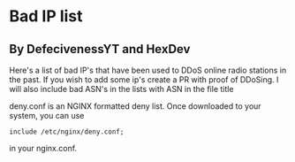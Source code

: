 # Bad IP list
## By DefecivenessYT and HexDev


Here's a list of bad IP's that have been used to DDoS online radio stations in the past. If you wish to add some ip's create a PR with proof of DDoSing. I will also include bad ASN's in the lists with ASN in the file title


deny.conf is an NGINX formatted deny list. Once downloaded to your system, you can use 

`include /etc/nginx/deny.conf;`

in your nginx.conf.

